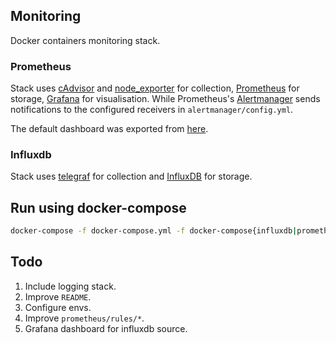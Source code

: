 ## Monitoring
Docker containers monitoring stack.

### Prometheus
Stack uses [cAdvisor](https://github.com/google/cadvisor) and [node_exporter](https://github.com/prometheus/node_exporter) for collection, [Prometheus](https://prometheus.io/) for storage, [Grafana](http://grafana.org/) for visualisation. While Prometheus's [Alertmanager](https://github.com/prometheus/alertmanager) sends notifications to the configured receivers in ```alertmanager/config.yml```.

The default dashboard was exported from [here](https://grafana.com/dashboards/395).

### Influxdb
Stack uses [telegraf](https://www.influxdata.com/time-series-platform/telegraf/) for collection and [InfluxDB](https://www.influxdata.com/time-series-platform/influxdb/) for storage.



## Run using docker-compose
``` bash
docker-compose -f docker-compose.yml -f docker-compose{influxdb|prometheus}.yml up -d
```

## Todo
1. Include logging stack.
2. Improve ```README```.
3. Configure envs.
4. Improve ```prometheus/rules/*```.
5. Grafana dashboard for influxdb source.
